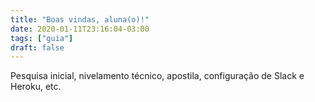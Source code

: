 ```yaml
---
title: "Boas vindas, aluna(o)!"
date: 2020-01-11T23:16:04-03:00
tags: ["guia"]
draft: false
---
```


Pesquisa inicial, nivelamento técnico, apostila, configuração de Slack e Heroku, etc.

